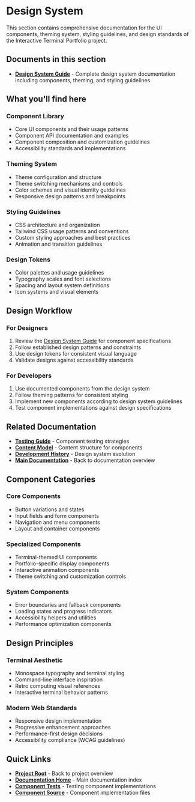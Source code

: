 # Design System

This section contains comprehensive documentation for the UI components, theming system, styling guidelines, and design standards of the Interactive Terminal Portfolio project.

## Documents in this section

- **[Design System Guide](./DESIGN-SYSTEM.md)** - Complete design system documentation including components, theming, and styling guidelines

## What you'll find here

### Component Library
- Core UI components and their usage patterns
- Component API documentation and examples
- Component composition and customization guidelines
- Accessibility standards and implementations

### Theming System
- Theme configuration and structure
- Theme switching mechanisms and controls
- Color schemes and visual identity guidelines
- Responsive design patterns and breakpoints

### Styling Guidelines
- CSS architecture and organization
- Tailwind CSS usage patterns and conventions
- Custom styling approaches and best practices
- Animation and transition guidelines

### Design Tokens
- Color palettes and usage guidelines
- Typography scales and font selections
- Spacing and layout system definitions
- Icon systems and visual elements

## Design Workflow

### For Designers
1. Review the [Design System Guide](./DESIGN-SYSTEM.md) for component specifications
2. Follow established design patterns and constraints
3. Use design tokens for consistent visual language
4. Validate designs against accessibility standards

### For Developers
1. Use documented components from the design system
2. Follow theming patterns for consistent styling
3. Implement new components according to design system guidelines
4. Test component implementations against design specifications

## Related Documentation

- **[Testing Guide](../testing/)** - Component testing strategies
- **[Content Model](../content-model/)** - Content structure for components
- **[Development History](../development/)** - Design system evolution
- **[Main Documentation](../README.md)** - Back to documentation overview

## Component Categories

### Core Components
- Button variations and states
- Input fields and form components
- Navigation and menu components
- Layout and container components

### Specialized Components
- Terminal-themed UI components
- Portfolio-specific display components
- Interactive animation components
- Theme switching and customization controls

### System Components
- Error boundaries and fallback components
- Loading states and progress indicators
- Accessibility helpers and utilities
- Performance optimization components

## Design Principles

### Terminal Aesthetic
- Monospace typography and terminal styling
- Command-line interface inspiration
- Retro computing visual references
- Interactive terminal behavior patterns

### Modern Web Standards
- Responsive design implementation
- Progressive enhancement approaches
- Performance-first design decisions
- Accessibility compliance (WCAG guidelines)

## Quick Links

- **[Project Root](../../README.md)** - Back to project overview
- **[Documentation Home](../README.md)** - Main documentation index
- **[Component Tests](../testing/)** - Testing component implementations
- **[Component Source](../../src/app/components/)** - Component implementation files
